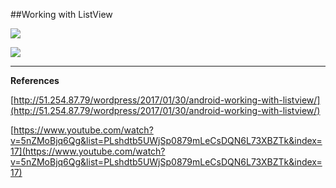 ##Working with ListView

![ ](https://raw.githubusercontent.com/mhdr/AndroidSamples/master/012/images/Android%20Emulator%20-%20Nexus_5_API_25%3A5554_001.png  "01")

![ ](https://raw.githubusercontent.com/mhdr/AndroidSamples/master/012/images/Android%20Emulator%20-%20Nexus_5_API_25%3A5554_002.png  "02")

***

**References**

[http://51.254.87.79/wordpress/2017/01/30/android-working-with-listview/](http://51.254.87.79/wordpress/2017/01/30/android-working-with-listview/) 

[https://www.youtube.com/watch?v=5nZMoBjq6Qg&list=PLshdtb5UWjSp0879mLeCsDQN6L73XBZTk&index=17](https://www.youtube.com/watch?v=5nZMoBjq6Qg&list=PLshdtb5UWjSp0879mLeCsDQN6L73XBZTk&index=17) 